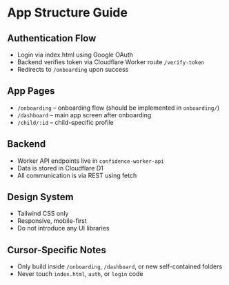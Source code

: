 # App Structure Guide

## Authentication Flow
- Login via index.html using Google OAuth
- Backend verifies token via Cloudflare Worker route `/verify-token`
- Redirects to `/onboarding` upon success

## App Pages
- `/onboarding` – onboarding flow (should be implemented in `onboarding/`)
- `/dashboard` – main app screen after onboarding
- `/child/:id` – child-specific profile

## Backend
- Worker API endpoints live in `confidence-worker-api`
- Data is stored in Cloudflare D1
- All communication is via REST using fetch

## Design System
- Tailwind CSS only
- Responsive, mobile-first
- Do not introduce any UI libraries

## Cursor-Specific Notes
- Only build inside `/onboarding`, `/dashboard`, or new self-contained folders
- Never touch `index.html`, `auth`, or `login` code

